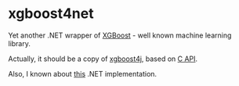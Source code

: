 # xgboost4net

Yet another .NET wrapper of [XGBoost][XGBoostLink] - well known machine learning library.

Actually, it should be a copy of [xgboost4j][XGBoostJavaLink], based on [C API][XGBoostCLink].

Also, I known about [this][XGBoostNetLink] .NET implementation.

[XGBoostLink]: <https://github.com/dmlc/xgboost>
[XGBoostJavaLink]: <https://github.com/dmlc/xgboost/tree/master/jvm-packages/xgboost4j>
[XGBoostCLink]: <https://github.com/dmlc/xgboost/blob/master/include/xgboost/c_api.h>
[XGBoostNetLink]: <https://github.com/PicNet/XGBoost.Net>
